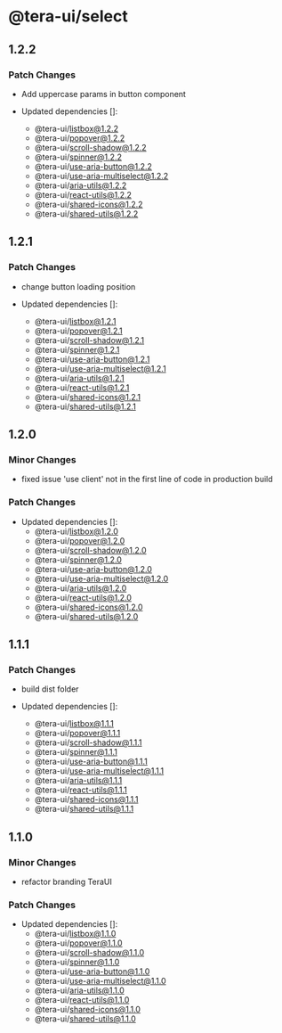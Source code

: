 # @tera-ui/select

## 1.2.2

### Patch Changes

- Add uppercase params in button component

- Updated dependencies []:
  - @tera-ui/listbox@1.2.2
  - @tera-ui/popover@1.2.2
  - @tera-ui/scroll-shadow@1.2.2
  - @tera-ui/spinner@1.2.2
  - @tera-ui/use-aria-button@1.2.2
  - @tera-ui/use-aria-multiselect@1.2.2
  - @tera-ui/aria-utils@1.2.2
  - @tera-ui/react-utils@1.2.2
  - @tera-ui/shared-icons@1.2.2
  - @tera-ui/shared-utils@1.2.2

## 1.2.1

### Patch Changes

- change button loading position

- Updated dependencies []:
  - @tera-ui/listbox@1.2.1
  - @tera-ui/popover@1.2.1
  - @tera-ui/scroll-shadow@1.2.1
  - @tera-ui/spinner@1.2.1
  - @tera-ui/use-aria-button@1.2.1
  - @tera-ui/use-aria-multiselect@1.2.1
  - @tera-ui/aria-utils@1.2.1
  - @tera-ui/react-utils@1.2.1
  - @tera-ui/shared-icons@1.2.1
  - @tera-ui/shared-utils@1.2.1

## 1.2.0

### Minor Changes

- fixed issue 'use client' not in the first line of code in production build

### Patch Changes

- Updated dependencies []:
  - @tera-ui/listbox@1.2.0
  - @tera-ui/popover@1.2.0
  - @tera-ui/scroll-shadow@1.2.0
  - @tera-ui/spinner@1.2.0
  - @tera-ui/use-aria-button@1.2.0
  - @tera-ui/use-aria-multiselect@1.2.0
  - @tera-ui/aria-utils@1.2.0
  - @tera-ui/react-utils@1.2.0
  - @tera-ui/shared-icons@1.2.0
  - @tera-ui/shared-utils@1.2.0

## 1.1.1

### Patch Changes

- build dist folder

- Updated dependencies []:
  - @tera-ui/listbox@1.1.1
  - @tera-ui/popover@1.1.1
  - @tera-ui/scroll-shadow@1.1.1
  - @tera-ui/spinner@1.1.1
  - @tera-ui/use-aria-button@1.1.1
  - @tera-ui/use-aria-multiselect@1.1.1
  - @tera-ui/aria-utils@1.1.1
  - @tera-ui/react-utils@1.1.1
  - @tera-ui/shared-icons@1.1.1
  - @tera-ui/shared-utils@1.1.1

## 1.1.0

### Minor Changes

- refactor branding TeraUI

### Patch Changes

- Updated dependencies []:
  - @tera-ui/listbox@1.1.0
  - @tera-ui/popover@1.1.0
  - @tera-ui/scroll-shadow@1.1.0
  - @tera-ui/spinner@1.1.0
  - @tera-ui/use-aria-button@1.1.0
  - @tera-ui/use-aria-multiselect@1.1.0
  - @tera-ui/aria-utils@1.1.0
  - @tera-ui/react-utils@1.1.0
  - @tera-ui/shared-icons@1.1.0
  - @tera-ui/shared-utils@1.1.0
